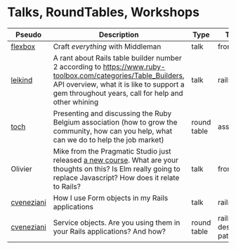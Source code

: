 # Talks, RoundTables, Workshops

Pseudo                                | Description                            | Type | Topics
------------------------------------- | -------------------------------------- | ---- | ------------
[flexbox](https://github.com/flexbox) | Craft _everything_ with Middleman      | talk | front-end
[leikind](https://github.com/leikind) | A rant about Rails table builder number 2 according to https://www.ruby-toolbox.com/categories/Table_Builders, API overview, what it is like to support a gem throughout years, call for help and other whining   | talk | rails, gem
[toch](https://github.com/toch)       | Presenting and discussing the Ruby Belgium association (how to grow the community, how can you help, what can we do to help the job market) | round table | association
Olivier | Mike from the Pragmatic Studio just released [a new course](https://pragmaticstudio.com/elm). What are your thoughts on this? Is Elm really going to replace Javascript? How does it relate to Rails?     | talk | front-end
[cveneziani](https://github.com/cveneziani) | How I use Form objects in my Rails applications | talk | rails, gem
[cveneziani](https://github.com/cveneziani) | Service objects. Are you using them in your Rails applications? And how? | round table | rails, design pattern
